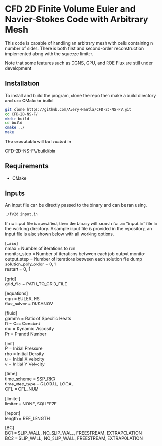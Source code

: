 # CFD 2D Finite Volume Euler and Navier-Stokes Code with Arbitrary Mesh 

This code is capable of handling an arbitrary mesh with cells containing n number of sides. There is both first and second-order reconstruction implemented along with the squeeze limiter. 

Note that some features such as CGNS, GPU, and ROE Flux are still under development

## Installation  
To install and build the program, clone the repo then make a build directory and use CMake to build  

```bash
git clone https://github.com/Avery-Hantla/CFD-2D-NS-FV.git
cd CFD-2D-NS-FV
mkdir build
cd build
cmake ../
make
```

The executable will be located in   

CFD-2D-NS-FV/build/bin  

## Requirements  
 - CMake    

## Inputs
An input file can be directly passed to the binary and can be ran using.

```bash
./fv2d input.in
```

If no input file is specified, then the binary will search for an "input.in" file in the working directory. A sample input file is provided in the repository, an input file is also shown below with all working options.  

[case]  
    nmax = Number of iterations to run   
    monitor_step = Number of iterations between each job output monitor  
    output_step = Number of iterations between each solution file dump  
    solution_poly_order = 0, 1  
    restart = 0, 1  

[grid]  
    grid_file = PATH_TO_GRID_FILE  

[equations]   
    eqn = EULER, NS  
    flux_solver = RUSANOV  

[fluid]  
    gamma = Ratio of Specific Heats  
    R = Gas Constant  
    mu = Dynamic Viscosity   
    Pr = Prandtl Number   

[init]  
    P = Initial Pressure  
    rho = Initial Density  
    u = Initial X velocity  
    v = Initial Y Velocity  

[time]  
    time_scheme = SSP_RK3  
    time_step_type = GLOBAL, LOCAL  
    CFL = CFL_NUM  

[limiter]  
    limiter = NONE, SQUEEZE  

[report]  
    length = REF_LENGTH  

[BC]  
    BC1 = SLIP_WALL, NO_SLIP_WALL, FREESTREAM, EXTRAPOLATION  
    BC2 = SLIP_WALL, NO_SLIP_WALL, FREESTREAM, EXTRAPOLATION  
